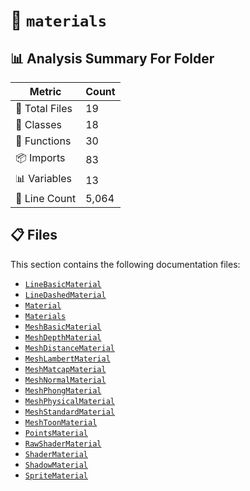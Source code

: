 # 📁 `materials`

## 📊 Analysis Summary For Folder

| Metric | Count |
|--------|-------|
| 📁 Total Files | 19 |
| 🧱 Classes | 18 |
| 🔧 Functions | 30 |
| 📦 Imports | 83 |
| 📊 Variables | 13 |
| 🔢 Line Count | 5,064 |


## 📋 Files

This section contains the following documentation files:

- [`LineBasicMaterial`](./LineBasicMaterial.md)
- [`LineDashedMaterial`](./LineDashedMaterial.md)
- [`Material`](./Material.md)
- [`Materials`](./Materials.md)
- [`MeshBasicMaterial`](./MeshBasicMaterial.md)
- [`MeshDepthMaterial`](./MeshDepthMaterial.md)
- [`MeshDistanceMaterial`](./MeshDistanceMaterial.md)
- [`MeshLambertMaterial`](./MeshLambertMaterial.md)
- [`MeshMatcapMaterial`](./MeshMatcapMaterial.md)
- [`MeshNormalMaterial`](./MeshNormalMaterial.md)
- [`MeshPhongMaterial`](./MeshPhongMaterial.md)
- [`MeshPhysicalMaterial`](./MeshPhysicalMaterial.md)
- [`MeshStandardMaterial`](./MeshStandardMaterial.md)
- [`MeshToonMaterial`](./MeshToonMaterial.md)
- [`PointsMaterial`](./PointsMaterial.md)
- [`RawShaderMaterial`](./RawShaderMaterial.md)
- [`ShaderMaterial`](./ShaderMaterial.md)
- [`ShadowMaterial`](./ShadowMaterial.md)
- [`SpriteMaterial`](./SpriteMaterial.md)